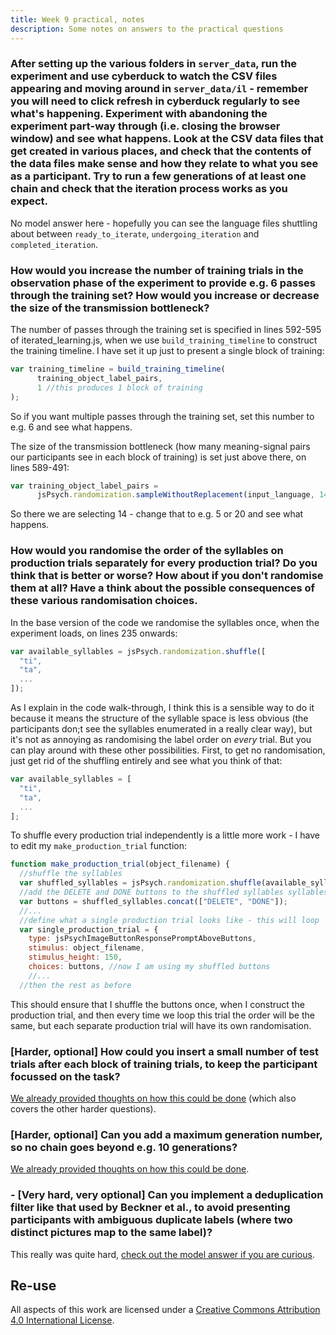 ```yaml
---
title: Week 9 practical, notes
description: Some notes on answers to the practical questions
---
```


### **After setting up the various folders in `server_data`**, run the experiment and use cyberduck to watch the CSV files appearing and moving around in `server_data/il` - remember you will need to click refresh in cyberduck regularly to see what's happening. Experiment with abandoning the experiment part-way through (i.e. closing the browser window) and see what happens. Look at the CSV data files that get created in various places, and check that the contents of the data files make sense and how they relate to what you see as a participant. Try to run a few generations of at least one chain and check that the iteration process works as you expect.

No model answer here - hopefully you can see the language files shuttling about between `ready_to_iterate`, `undergoing_iteration` and `completed_iteration`. 

### How would you increase the number of training trials in the observation phase of the experiment to provide e.g. 6 passes through the training set? How would you increase or decrease the size of the transmission bottleneck?

The number of passes through the training set is specified in lines 592-595 of iterated_learning.js, when we use `build_training_timeline` to construct the training timeline. I have set it up just to present a single block of training:

```js
var training_timeline = build_training_timeline(
      training_object_label_pairs,
      1 //this produces 1 block of training
);
```    

So if you want multiple passes through the training set, set this number to e.g. 6 and see what happens.

The size of the transmission bottleneck (how many meaning-signal pairs our participants see in each block of training) is set just above there, on lines 589-491:

```js
var training_object_label_pairs =
      jsPsych.randomization.sampleWithoutReplacement(input_language, 14);
```

So there we are selecting 14 - change that to e.g. 5 or 20 and see what happens.

### How would you randomise the order of the syllables on production trials separately for every production trial? Do you think that is better or worse? How about if you don't randomise them at all? Have a think about the possible consequences of these various randomisation choices.

In the base version of the code we randomise the syllables once, when the experiment loads, on lines 235 onwards:

```js
var available_syllables = jsPsych.randomization.shuffle([
  "ti",
  "ta",
  ...
]);
```

As I explain in the code walk-through, I think this is a sensible way to do it because it means the structure of the syllable space is less obvious (the participants don;t see the syllables enumerated in a really clear way), but it's not as annoying as randomising the label order on *every* trial. But you can play around with these other possibilities. First, to get no randomisation, just get rid of the shuffling entirely and see what you think of that:

```js
var available_syllables = [
  "ti",
  "ta",
  ...
];
```

To shuffle every production trial independently is a little more work - I have to edit my `make_production_trial` function:

```js
function make_production_trial(object_filename) {
  //shuffle the syllables
  var shuffled_syllables = jsPsych.randomization.shuffle(available_syllables) 
  //add the DELETE and DONE buttons to the shuffled syllables syllables
  var buttons = shuffled_syllables.concat(["DELETE", "DONE"]);
  //...
  //define what a single production trial looks like - this will loop
  var single_production_trial = {
    type: jsPsychImageButtonResponsePromptAboveButtons,
    stimulus: object_filename,
    stimulus_height: 150,
    choices: buttons, //now I am using my shuffled buttons
    //...
  //then the rest as before
```

This should ensure that I shuffle the buttons once, when I construct the production trial, and then every time we loop this trial the order will be the same, but each separate production trial will have its own randomisation.

### [Harder, optional] How could you insert a small number of test trials after each block of training trials, to keep the participant focussed on the task? 

[We already provided thoughts on how this could be done](oels_practical_wk9_extended.md) (which also covers the other harder questions). 

### [Harder, optional] Can you add a maximum generation number, so no chain goes beyond e.g. 10 generations? 

[We already provided thoughts on how this could be done](oels_practical_wk9_extended.md).

### - [Very hard, very optional] Can you implement a deduplication filter like that used by Beckner et al., to avoid presenting participants with ambiguous duplicate labels (where two distinct pictures map to the same label)? 

This really was quite hard, [check out the model answer if you are curious](oels_practical_wk9_extended.md).

## Re-use

All aspects of this work are licensed under a [Creative Commons Attribution 4.0 International License](http://creativecommons.org/licenses/by/4.0/).
